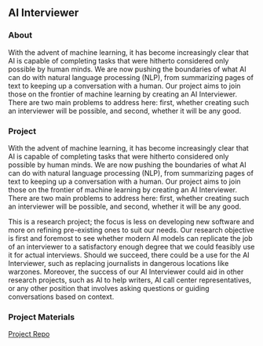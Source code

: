 ## AI Interviewer

### About

With the advent of machine learning, it has become increasingly clear that AI is capable of completing tasks that were hitherto considered only possible by human minds. We are now pushing the boundaries of what AI can do with natural language processing (NLP), from summarizing pages of text to keeping up a conversation with a human. Our project aims to join those on the frontier of machine learning by creating an AI Interviewer. There are two main problems to address here: first, whether creating such an interviewer will be possible, and second, whether it will be any good.

### Project

With the advent of machine learning, it has become increasingly clear that AI is capable of completing tasks that were hitherto considered only possible by human minds. We are now pushing the boundaries of what AI can do with natural language processing (NLP), from summarizing pages of text to keeping up a conversation with a human. Our project aims to join those on the frontier of machine learning by creating an AI Interviewer. There are two main problems to address here: first, whether creating such an interviewer will be possible, and second, whether it will be any good.

This is a research project; the focus is less on developing new software and more on refining pre-existing ones to suit our needs. Our research objective is first and foremost to see whether modern AI models can replicate the job of an interviewer to a satisfactory enough degree that we could feasibly use it for actual interviews. Should we succeed, there could be a use for the AI Interviewer, such as replacing journalists in dangerous locations like warzones. Moreover, the success of our AI Interviewer could aid in other research projects, such as AI to help writers, AI call center representatives, or any other position that involves asking questions or guiding conversations based on context.


### Project Materials

[Project Repo](https://github.com/haramkoo/InterviewAI)

<!-- Add link to status report presentation -->
<!-- Add link to final presentation -->
<!-- Add link to final project report -->
